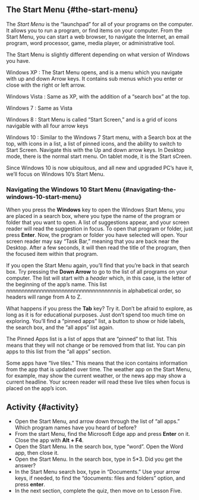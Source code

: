 The Start Menu {#the-start-menu}
--------------

The *Start Menu* is the “launchpad” for all of your programs on the
computer. It allows you to run a program, or find items on your
computer. From the Start Menu, you can start a web browser, to navigate
the Internet, an email program, word processor, game, media player, or
administrative tool.

The Start Menu is slightly different depending on what version of
Windows you have.

Windows XP
:   The Start Menu opens, and is a menu which you navigate with up and
    down Arrow keys. It contains sub menus which you enter or close with
    the right or left arrow.

Windows Vista
:   Same as XP, with the addition of a “search box” at the top.

Windows 7
:   Same as Vista

Windows 8
:   Start Menu is called “Start Screen,” and is a grid of icons
    navigable with all four arrow keys

Windows 10
:   Similar to the Windows 7 Start menu, with a Search box at the top,
    with icons in a list, a list of pinned icons, and the ability to
    switch to Start Screen. Navigate this with the Up and down arrow
    keys. In Desktop mode, there is the normal start menu. On tablet
    mode, it is the Start sCreen.

Since Windows 10 is now ubiquitous, and all new and upgraded PC’s have
it, we’ll focus on Windows 10’s Start Menu.

### Navigating the Windows 10 Start Menu {#navigating-the-windows-10-start-menu}

When you press the **Windows** key to open the Windows Start Menu, you
are placed in a search box, where you type the name of the program or
folder that you want to open. A list of suggestions appear, and your
screen reader will read the suggestion in focus. To open that program or
folder, just press **Enter**. Now, the program or folder you have
selected will open. Your screen reader may say “Task Bar,” meaning that
you are back near the Desktop. After a few seconds, it will then read
the title of the program, then the focused item within that program.

If you open the Start Menu again, you’ll find that you’re back in that
search box. Try pressing the **Down Arrow** to go to the list of all
programs on your computer. The list will start with a *header* which, in
this case, is the letter of the beginning of the app’s name. This list
nnnnnnnnnnnnnnnnnnnnnnnnnnnnnnnnnnnnis in alphabetical order, so headers will range from A to Z.

What happens if you press the **Tab** key? Try it. Don’t be afraid to
explore, as long as it is for educational purposes. Just don’t spend too
much time on exploring. You’ll find a “pinned apps” list, a button to
show or hide labels, the search box, and the “all apps” list again.

The Pinned Apps list is a list of apps that are “pinned” to that list.
This means that they will not change or be removed from that list. You
can pin apps to this list from the “all apps” section.

Some apps have “live tiles.” This means that the icon contains
information from the app that is updated over time. The weather app on
the Start Menu, for example, may show the current weather, or the news
app may show a current headline. Your screen reader will read these live
tiles when focus is placed on the app’s icon.

Activity {#activity}
--------

-   Open the Start Menu, and arrow down through the list of “all apps.”
    Which program names have you heard of before?
-   From the start Menu, find the Microsoft Edge app and press **Enter**
    on it. Close the app with **Alt + F4**.
-   Open the Start Menu. In the search box, type “word”. Open the Word
    app, then close it.
-   Open the Start Menu. In the search box, type in 5\*3. Did you get
    the answer?
-   In the Start Menu search box, type in “Documents.” Use your arrow
    keys, if needed, to find the “documents: files and folders” option,
    and press **enter**.
-   In the next section, complete the quiz, then move on to Lesson Five.
